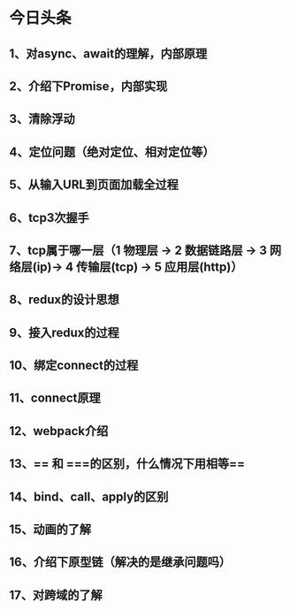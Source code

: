 # 今日头条

## 1、对async、await的理解，内部原理
	 
## 2、介绍下Promise，内部实现
	 
## 3、清除浮动  
	 
## 4、定位问题（绝对定位、相对定位等）
	 
## 5、从输入URL到页面加载全过程
	 
## 6、tcp3次握手
	 
## 7、tcp属于哪一层（1 物理层 -> 2 数据链路层 -> 3 网络层(ip)-> 4 传输层(tcp) -> 5 应用层(http)）
	 
## 8、redux的设计思想
	 
## 9、接入redux的过程
	 
## 10、绑定connect的过程
	 
## 11、connect原理
	 
## 12、webpack介绍
	 
## 13、== 和 ===的区别，什么情况下用相等==
	 
## 14、bind、call、apply的区别
	 
## 15、动画的了解
	 
## 16、介绍下原型链（解决的是继承问题吗）
	 
## 17、对跨域的了解


